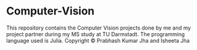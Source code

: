 # Computer-Vision
This repository contains the Computer Vision projects done by me and my project partner during my MS study at TU Darmstadt. The programming language used is Julia.  Copyright ©  Prabhash Kumar Jha and Isheeta Jha
